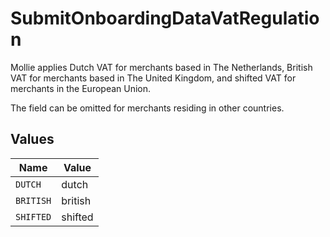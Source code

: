 # SubmitOnboardingDataVatRegulation

Mollie applies Dutch VAT for merchants based in The Netherlands, British VAT for merchants based in
The United Kingdom, and shifted VAT for merchants in the European Union.

The field can be omitted for merchants residing in other countries.


## Values

| Name      | Value     |
| --------- | --------- |
| `DUTCH`   | dutch     |
| `BRITISH` | british   |
| `SHIFTED` | shifted   |